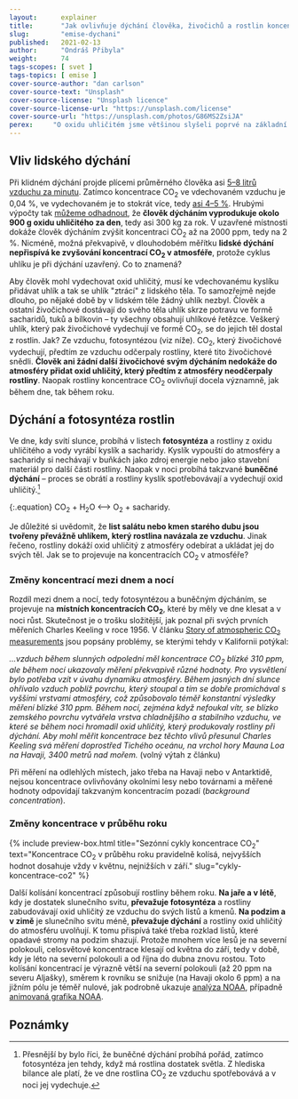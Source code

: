 ```yaml
---
layout:      explainer
title:       "Jak ovlivňuje dýchání člověka, živočichů a rostlin koncentrace CO<sub>2</sub> v atmosféře?"
slug:        "emise-dychani"
published:   2021-02-13
author:      "Ondráš Přibyla"
weight:      74
tags-scopes: [ svet ]
tags-topics: [ emise ]
cover-source-author: "dan carlson"
cover-source-text: "Unsplash"
cover-source-license: "Unsplash licence"
cover-source-license-url: "https://unsplash.com/license"
cover-source-url: "https://unsplash.com/photos/G86MS2ZsiJA"
perex:     "O oxidu uhličitém jsme většinou slyšeli poprvé na základní škole. Z přírodopisu si zřejmě pamatujeme, že vzniká při hoření a při dýchání. V souvislosti s klimatickou změnou se o CO<sub>2</sub> mluví jako o skleníkovém plynu a řeší se snižování emisí CO<sub>2</sub>. Kolik oxidu uhličitého člověk vydechne za den? Jak moc tedy přispívá 7 miliard lidí svým dýcháním k růstu koncentrací CO<sub>2</sub>? A jaký vliv má dýchání ostatních živočichů a rostlin?"
---
```


## Vliv lidského dýchání

Při klidném dýchání projde plícemi průměrného člověka  asi [5–8 litrů vzduchu za minutu](https://en.wikipedia.org/wiki/Minute_ventilation). Zatímco koncentrace CO<sub>2</sub> ve vdechovaném vzduchu je 0,04 %, ve vydechovaném je to stokrát více, tedy [asi 4–5 %](https://en.wikipedia.org/wiki/Breathing). Hrubými výpočty tak [můžeme odhadnout](https://www.globe.gov/explore-science/scientists-blog/archived-posts/sciblog/2008/08/11/release-of-carbon-dioxide-by-individual-humans/comment-page-1/index.html), že **člověk dýcháním vyprodukuje okolo 900 g oxidu uhličitého za den**, tedy asi 300 kg za rok. V uzavřené místnosti dokáže člověk dýcháním zvýšit koncentraci CO<sub>2</sub> až na 2000 ppm, tedy na 2 %.  Nicméně, možná překvapivě, v dlouhodobém měřítku **lidské dýchání nepřispívá ke zvyšování koncentrací CO<sub>2</sub> v atmosféře**, protože cyklus uhlíku je při dýchání uzavřený. Co to znamená?  

Aby člověk mohl vydechovat oxid uhličitý, musí ke vdechovanému kyslíku přidávat uhlík a tak se uhlík "ztrácí" z lidského těla. To samozřejmě nejde dlouho, po nějaké době by v lidském těle žádný uhlík nezbyl. Člověk a ostatní živočichové dostávají do svého těla uhlík skrze potravu ve formě sacharidů, tuků a bílkovin – ty všechny obsahují uhlíkové řetězce. Veškerý uhlík, který pak živočichové vydechují ve formě CO<sub>2</sub>, se do jejich těl dostal z rostlin. Jak? Ze vzduchu, fotosyntézou (viz níže). CO<sub>2</sub>, který živočichové vydechují, předtím ze vzduchu odčerpaly rostliny, které tito živočichové snědli. **Člověk ani žádní další živočichové svým dýcháním nedokáže do atmosféry přidat oxid uhličitý, který předtím z atmosféry neodčerpaly rostliny**. Naopak rostliny koncentrace CO<sub>2</sub> ovlivňují docela významně, jak během dne, tak během roku.

## Dýchání a fotosyntéza rostlin

Ve dne, kdy svítí slunce, probíhá v listech **fotosyntéza** a rostliny z oxidu uhličitého a vody vyrábí kyslík a sacharidy. Kyslík vypouští do atmosféry a sacharidy si nechávají v buňkách jako zdroj energie nebo jako stavební materiál pro další části rostliny. Naopak v noci probíhá takzvané **buněčné dýchání** – proces se obrátí a rostliny kyslík spotřebovávají a vydechují oxid uhličitý.[^1]

{:.equation}
CO<sub>2</sub> + H<sub>2</sub>O ⟷ O<sub>2</sub> + sacharidy.

Je důležité si uvědomit, že **list salátu nebo kmen starého dubu jsou tvořeny převážně uhlíkem, který rostlina navázala ze vzduchu**. Jinak řečeno, rostliny dokáží oxid uhličitý z atmosféry odebírat a ukládat jej do svých těl. Jak se to projevuje na koncentracích CO<sub>2</sub> v atmosféře?

### Změny koncentrací mezi dnem a nocí

Rozdíl mezi dnem a nocí, tedy fotosyntézou a buněčným dýcháním, se projevuje na **místních koncentracích CO<sub>2</sub>**, které by měly ve dne klesat a v noci růst. Skutečnost je o trošku složitější, jak poznal při svých prvních měřeních Charles Keeling v roce 1956. V článku [Story of atmospheric CO<sub>2</sub> measurements](https://pubs.acs.org/doi/pdf/10.1021/ac1001492) jsou popsány problémy, se kterými tehdy v Kalifornii potýkal:

*...vzduch během slunných odpolední měl koncentrace  CO<sub>2</sub> blízké 310 ppm, ale během nocí ukazovaly měření překvapivě různé hodnoty. Pro vysvětlení bylo potřeba vzít v úvahu dynamiku atmosféry. Během jasných dní slunce ohřívalo vzduch poblíž povrchu, který stoupal a tím se dobře promíchával s vyššími vrstvami atmosféry, což způsobovalo téměř konstantní výsledky měření blízké 310 ppm. Během nocí, zejména když nefoukal vítr, se blízko zemského povrchu vytvářela vrstva chladnějšího a stabilního vzduchu, ve které se během noci hromadil oxid uhličitý, který produkovaly rostliny při dýchání. Aby mohl měřit koncentrace bez těchto vlivů přesunul Charles Keeling svá měření doprostřed Tichého oceánu, na vrchol hory Mauna Loa na Havaji, 3400 metrů nad mořem.* (volný výtah z článku)

Při měření na odlehlých místech, jako třeba na Havaji nebo v Antarktidě, nejsou koncentrace ovlivňovány okolními lesy nebo továrnami a měřené hodnoty odpovídají takzvaným koncentracím pozadí (*background concentration*).

### Změny koncentrace v průběhu roku

{% include preview-box.html
    title="Sezónní cykly koncentrace CO<sub>2</sub>"
    text="Koncentrace CO<sub>2</sub> v průběhu roku pravidelně kolísá, nejvyšších hodnot dosahuje vždy v květnu, nejnižších v září."
    slug="cykly-koncentrace-co2"
%}

Další kolísání koncentrací způsobují rostliny během roku. **Na jaře a v létě**, kdy je dostatek slunečního svitu, **převažuje fotosyntéza** a rostliny zabudovávají oxid uhličitý ze vzduchu do svých listů a kmenů. **Na podzim a v zimě** je slunečního svitu méně, **převažuje dýchání** a rostliny oxid uhličitý do atmosféru uvolňují. K tomu přispívá také třeba rozklad listů, které opadavé stromy na podzim shazují. Protože mnohem více lesů je na severní polokouli, celosvětové koncentrace klesají od května do září, tedy v době, kdy je léto na severní polokouli a od října do dubna znovu rostou.  Toto kolísání koncentrací je výrazně větší na severní polokouli (až 20 ppm na severu Aljašky), směrem k rovníku se snižuje (na Havaji okolo 6 ppm) a na jižním pólu je téměř nulové, jak podrobně  ukazuje [analýza NOAA](https://www.esrl.noaa.gov/gmd/ccgg/trends/gl_trend.html), případně [animovaná grafika NOAA](https://www.esrl.noaa.gov/gmd/ccgg/trends/history.html).

## Poznámky

[^1]: Přesnější by bylo říci, že buněčné dýchání probíhá pořád, zatímco fotosyntéza jen tehdy, když má rostlina dostatek světla. Z hlediska bilance ale platí, že ve dne rostlina CO<sub>2</sub> ze vzduchu spotřebovává a v noci jej vydechuje.
